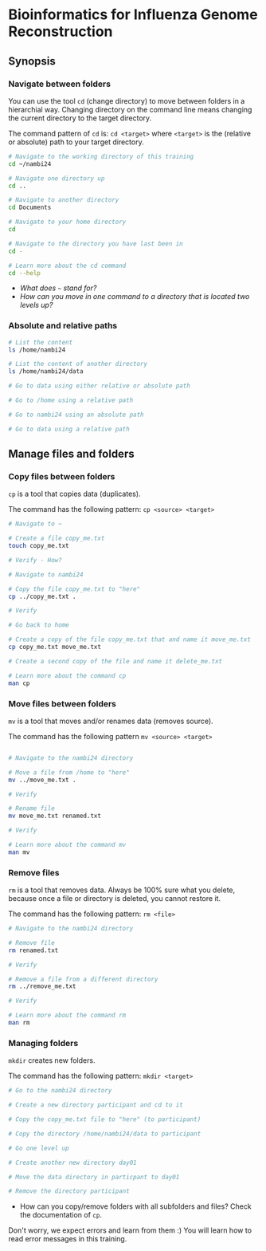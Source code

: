 # Bioinformatics for Influenza Genome Reconstruction

## Synopsis

### Navigate between folders
You can use the tool ```cd``` (change directory) to move between folders in a hierarchial way. Changing directory on the command line means changing the current directory to the target directory.

The command pattern of `cd` is:
 ```cd <target>```
where ```<target>``` is the (relative or absolute) path to your target directory.

```bash
# Navigate to the working directory of this training
cd ~/nambi24

# Navigate one directory up
cd ..

# Navigate to another directory 
cd Documents

# Navigate to your home directory
cd

# Navigate to the directory you have last been in
cd -

# Learn more about the cd command
cd --help
```

* _What does `~` stand for?_
* _How can you move in one command to a directory that is located two levels up?_


### Absolute and relative paths


```bash
# List the content 
ls /home/nambi24

# List the content of another directory
ls /home/nambi24/data

# Go to data using either relative or absolute path

# Go to /home using a relative path

# Go to nambi24 using an absolute path

# Go to data using a relative path

```

## Manage files and folders
### Copy files between folders
```cp``` is a tool that copies data (duplicates). 

The command has the following pattern: 
```cp <source> <target>```

```bash
# Navigate to ~

# Create a file copy_me.txt
touch copy_me.txt

# Verify - How?

# Navigate to nambi24

# Copy the file copy_me.txt to "here"
cp ../copy_me.txt .

# Verify

# Go back to home

# Create a copy of the file copy_me.txt that and name it move_me.txt
cp copy_me.txt move_me.txt

# Create a second copy of the file and name it delete_me.txt

# Learn more about the command cp
man cp
```

### Move files between folders
```mv``` is a tool that moves and/or renames data (removes source). 

The command has the following pattern
```mv <source> <target>```

```bash

# Navigate to the nambi24 directory

# Move a file from /home to "here"
mv ../move_me.txt .

# Verify

# Rename file
mv move_me.txt renamed.txt

# Verify

# Learn more about the command mv
man mv
```

### Remove files
```rm``` is a tool that removes data. Always be 100% sure what you delete, because once a file or directory is deleted, you cannot restore it.

The command has the following pattern:
```rm <file>```

```bash
# Navigate to the nambi24 directory

# Remove file
rm renamed.txt

# Verify

# Remove a file from a different directory
rm ../remove_me.txt

# Verify

# Learn more about the command rm
man rm
```

### Managing folders
```mkdir``` creates new folders. 

The command has the following pattern:
``` mkdir <target> ```

```bash 
# Go to the nambi24 directory

# Create a new directory participant and cd to it

# Copy the copy_me.txt file to "here" (to participant)

# Copy the directory /home/nambi24/data to participant

# Go one level up

# Create another new directory day01

# Move the data directory in particpant to day01

# Remove the directory participant

```
* How can you copy/remove folders with all subfolders and files? Check the documentation of `cp`.

Don't worry, we expect errors and learn from them :) You will learn how to read error messages in this training.  